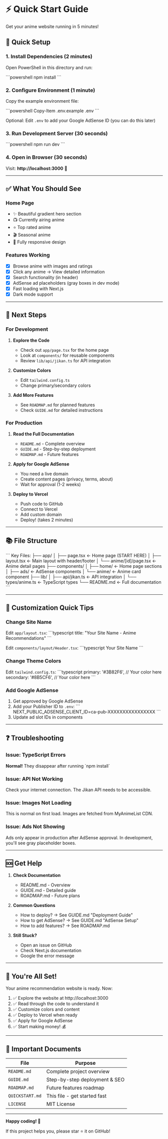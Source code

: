 # ⚡ Quick Start Guide

Get your anime website running in 5 minutes!

## 🎯 Quick Setup

### 1. Install Dependencies (2 minutes)

Open PowerShell in this directory and run:

\`\`\`powershell
npm install
\`\`\`

### 2. Configure Environment (1 minute)

Copy the example environment file:

\`\`\`powershell
Copy-Item .env.example .env
\`\`\`

Optional: Edit `.env` to add your Google AdSense ID (you can do this later)

### 3. Run Development Server (30 seconds)

\`\`\`powershell
npm run dev
\`\`\`

### 4. Open in Browser (30 seconds)

Visit: **http://localhost:3000** 🎉

---

## ✅ What You Should See

### Home Page
- ✨ Beautiful gradient hero section
- 📺 Currently airing anime
- ⭐ Top rated anime
- 🎬 Seasonal anime
- 📱 Fully responsive design

### Features Working
- [x] Browse anime with images and ratings
- [x] Click any anime → View detailed information
- [x] Search functionality (in header)
- [x] AdSense ad placeholders (gray boxes in dev mode)
- [x] Fast loading with Next.js
- [x] Dark mode support

---

## 🚀 Next Steps

### For Development

1. **Explore the Code**
   - Check out `app/page.tsx` for the home page
   - Look at `components/` for reusable components
   - Review `lib/api/jikan.ts` for API integration

2. **Customize Colors**
   - Edit `tailwind.config.ts`
   - Change primary/secondary colors

3. **Add More Features**
   - See `ROADMAP.md` for planned features
   - Check `GUIDE.md` for detailed instructions

### For Production

1. **Read the Full Documentation**
   - `README.md` - Complete overview
   - `GUIDE.md` - Step-by-step deployment
   - `ROADMAP.md` - Future features

2. **Apply for Google AdSense**
   - You need a live domain
   - Create content pages (privacy, terms, about)
   - Wait for approval (1-2 weeks)

3. **Deploy to Vercel**
   - Push code to GitHub
   - Connect to Vercel
   - Add custom domain
   - Deploy! (takes 2 minutes)

---

## 📚 File Structure

\`\`\`
Key Files:
├── app/
│   ├── page.tsx              ← Home page (START HERE)
│   ├── layout.tsx            ← Main layout with header/footer
│   └── anime/[id]/page.tsx   ← Anime detail pages
├── components/
│   ├── home/                 ← Home page sections
│   ├── ads/                  ← AdSense components
│   └── anime/                ← Anime card component
├── lib/
│   ├── api/jikan.ts          ← API integration
│   └── types/anime.ts        ← TypeScript types
└── README.md                 ← Full documentation
\`\`\`

---

## 🎨 Customization Quick Tips

### Change Site Name

Edit `app/layout.tsx`:
\`\`\`typescript
title: "Your Site Name - Anime Recommendations"
\`\`\`

Edit `components/layout/Header.tsx`:
\`\`\`typescript
<span>Your Site Name</span>
\`\`\`

### Change Theme Colors

Edit `tailwind.config.ts`:
\`\`\`typescript
primary: '#3B82F6',  // Your color here
secondary: '#8B5CF6',  // Your color here
\`\`\`

### Add Google AdSense

1. Get approved by Google AdSense
2. Add your Publisher ID to `.env`:
   \`\`\`
   NEXT_PUBLIC_ADSENSE_CLIENT_ID=ca-pub-XXXXXXXXXXXXXXXX
   \`\`\`
3. Update ad slot IDs in components

---

## ❓ Troubleshooting

### Issue: TypeScript Errors

**Normal!** They disappear after running \`npm install\`

### Issue: API Not Working

Check your internet connection. The Jikan API needs to be accessible.

### Issue: Images Not Loading

This is normal on first load. Images are fetched from MyAnimeList CDN.

### Issue: Ads Not Showing

Ads only appear in production after AdSense approval. In development, you'll see gray placeholder boxes.

---

## 🆘 Get Help

1. **Check Documentation**
   - README.md - Overview
   - GUIDE.md - Detailed guide
   - ROADMAP.md - Future plans

2. **Common Questions**
   - How to deploy? → See GUIDE.md "Deployment Guide"
   - How to get AdSense? → See GUIDE.md "AdSense Setup"
   - How to add features? → See ROADMAP.md

3. **Still Stuck?**
   - Open an issue on GitHub
   - Check Next.js documentation
   - Google the error message

---

## 🎉 You're All Set!

Your anime recommendation website is ready. Now:

1. ✅ Explore the website at http://localhost:3000
2. ✅ Read through the code to understand it
3. ✅ Customize colors and content
4. ✅ Deploy to Vercel when ready
5. ✅ Apply for Google AdSense
6. ✅ Start making money! 💰

---

## 📖 Important Documents

| File | Purpose |
|------|---------|
| `README.md` | Complete project overview |
| `GUIDE.md` | Step-by-step deployment & SEO |
| `ROADMAP.md` | Future features roadmap |
| `QUICKSTART.md` | This file - get started fast |
| `LICENSE` | MIT License |

---

**Happy coding! 🚀**

If this project helps you, please star ⭐ it on GitHub!
